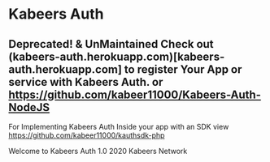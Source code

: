 #  Kabeers Auth
## Deprecated! & UnMaintained Check out (kabeers-auth.herokuapp.com)[kabeers-auth.herokuapp.com] to register Your App or service with Kabeers Auth. or https://github.com/kabeer11000/Kabeers-Auth-NodeJS
For Implementing Kabeers Auth Inside your app with an SDK view https://github.com/kabeer11000/kauthsdk-php

Welcome to Kabeers Auth 1.0
2020 Kabeers Network
